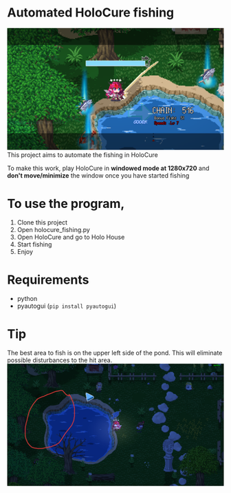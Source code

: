 # Automated HoloCure fishing
![](./Readme_imgs/HighScore.png)
This project aims to automate the fishing in HoloCure

To make this work, play HoloCure in **windowed mode at 1280x720** and **don't move/minimize** the window once you have started fishing

# To use the program, 
1. Clone this project
1. Open holocure_fishing.py
1. Open HoloCure and go to Holo House
1. Start fishing
1. Enjoy

# Requirements
* python
* pyautogui (`pip install pyautogui`)

# Tip
The best area to fish is on the upper left side of the pond.
This will eliminate possible disturbances to the hit area.
![](./Readme_imgs/BestArea.png)

